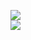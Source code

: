 [![](https://img.shields.io/badge/Made%20With-Github%20Spray-lightgrey.svg?style=for-the-badge&logo=github)](https://github.com/Annihil/github-spray#21397)  
[![](https://i.imgur.com/2DrTn0Z.gif)](https://github.com/Annihil/github-spray)